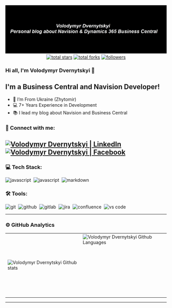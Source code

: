 <a href="https://vld-nav.com/" target="_blank" rel="noreferrer">
<img src="https://github.com/Drakonian/Drakonian/blob/master/preview.jpg"></a>

<div align="center">
  <a href="https://github.com/Drakonian?tab=repositories&sort=stargazers">
    <img alt="total stars" title="Total stars on GitHub" src="https://custom-icon-badges.herokuapp.com/badge/dynamic/json?logo=star&color=7c007c&labelColor=640464&label=Stars&style=for-the-badge&query=%24.stars&url=https://api.github-star-counter.workers.dev/user/Drakonian"/></a>
  <a href="https://github.com/Drakonian?tab=repositories&sort=stargazers">
    <img alt="total forks" title="Total forks on GitHub" src="https://custom-icon-badges.herokuapp.com/badge/dynamic/json?logo=fork&color=55960c&labelColor=488207&label=Forks&style=for-the-badge&query=%24.forks&url=https://api.github-star-counter.workers.dev/user/Drakonian"/></a>
  <a href="https://github.com/Drakonian">
    <img alt="followers" title="Follow me on Github" src="https://custom-icon-badges.herokuapp.com/github/followers/Drakonian?color=236ad3&labelColor=1155ba&style=for-the-badge&logo=person-add&label=Follow&logoColor=white"/></a>
</div>

### Hi all, I'm Volodymyr Dvernytskyi 👋

## I'm a Business Central and Navision Developer!

- 📍 I’m From Ukraine (Zhytomir)
- 💻 7+ Years Experience in Development
- 📚 I lead my blog about Navision and Business Central

### 🤝 Connect with me:

[<img alt="Volodymyr Dvernytskyi | LinkedIn" src="https://img.shields.io/badge/linkedin-0077B5.svg?&style=for-the-badge&logo=linkedin&logoColor=white" />][linkedin]
[<img alt="Volodymyr Dvernytskyi | Facebook" src="https://img.shields.io/badge/Facebook-1877F2?style=for-the-badge&logo=facebook&logoColor=white" />][facebook]
---

### 💻 Tech Stack:

<img alt="javascript" src="https://img.shields.io/badge/Microsoft_SQL_Server-CC2927?style=for-the-badge&logo=microsoft-sql-server&logoColor=fff" />&nbsp;
<img alt="javascript" src="https://img.shields.io/badge/javascript-F7DF1E.svg?&style=for-the-badge&logo=javascript&logoColor=fff" />&nbsp;
<img alt="markdown" src="https://img.shields.io/badge/markdown-000.svg?&style=for-the-badge&logo=markdown&logoColor=fff" />&nbsp;

### 🛠 Tools:

<img alt="git" src="https://img.shields.io/badge/git-F05033.svg?&style=for-the-badge&logo=git&logoColor=fff" />&nbsp;
<img alt="github" src="https://img.shields.io/badge/github-000.svg?&style=for-the-badge&logo=github&logoColor=fff" />&nbsp;
<img alt="gitlab" src="https://img.shields.io/badge/gitlab-380D75.svg?&style=for-the-badge&logo=gitlab&logoColor=fff" />&nbsp;
<img alt="jira" src="https://img.shields.io/badge/jira-2D80FF.svg?&style=for-the-badge&logo=jira&logoColor=fff" />&nbsp;
<img alt="confluence" src="https://img.shields.io/badge/confluence-1F4D7D.svg?&style=for-the-badge&logo=confluence&logoColor=fff" />&nbsp;
<img alt="vs code" src="https://img.shields.io/badge/vs code-007ACC.svg?&style=for-the-badge&logo=visual-studio-code&logoColor=fff" />&nbsp;

---

### ⚙️ GitHub Analytics

<table>
  <tr>
    <td>
      <img align="left" src="https://github-readme-streak-stats.herokuapp.com/?user=Drakonian&theme=algolia" alt="Volodymyr Dvernytskyi Github stats" />
    </td>
    <td>
      <img height="195px" align="right" alt="Volodymyr Dvernytskyi Github Languages" src="https://github-readme-stats-eight-theta.vercel.app/api/top-langs/?username=Drakonian&theme=algolia&layout=compact" />
    </td>
  </tr>
</table>

---

[blog]: https://vld-nav.com/
[linkedin]: https://www.linkedin.com/in/drakonian/
[facebook]: https://www.facebook.com/bannedforum/
